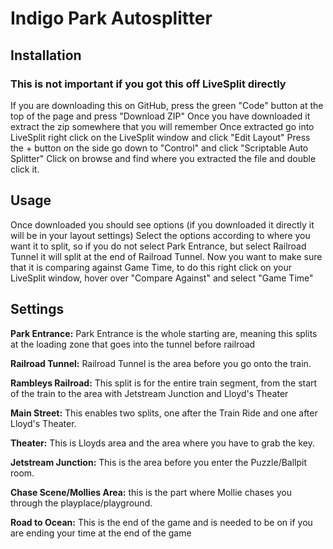 # Indigo Park Autosplitter

## Installation
### This is not important if you got this off LiveSplit directly
If you are downloading this on GitHub, press the green "Code" button at the top of the page and press "Download ZIP" 
Once you have downloaded it extract the zip somewhere that you will remember
Once extracted go into LiveSplit right click on the LiveSplit window and click "Edit Layout"
Press the + button on the side go down to "Control" and click "Scriptable Auto Splitter"
Click on browse and find where you extracted the file and double click it.

## Usage
Once downloaded you should see options (if you downloaded it directly it will be in your layout settings)
Select the options according to where you want it to split, so if you do not select Park Entrance, but select Railroad Tunnel it will split at the end of Railroad Tunnel.
Now you want to make sure that it is comparing against Game Time, to do this right click on your LiveSplit window, hover over "Compare Against" and select "Game Time"

## Settings
**Park Entrance:** Park Entrance is the whole starting are, meaning this splits at the loading zone that goes into the tunnel before railroad

**Railroad Tunnel:** Railroad Tunnel is the area before you go onto the train.

**Rambleys Railroad:** This split is for the entire train segment, from the start of the train to the area with Jetstream Junction and Lloyd's Theater

**Main Street:** This enables two splits, one after the Train Ride and one after Lloyd's Theater.

**Theater:** This is Lloyds area and the area where you have to grab the key.

**Jetstream Junction:** This is the area before you enter the Puzzle/Ballpit room.

**Chase Scene/Mollies Area:** this is the part where Mollie chases you through the playplace/playground.

**Road to Ocean:** This is the end of the game and is needed to be on if you are ending your time at the end of the game
